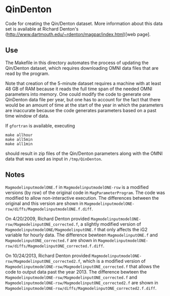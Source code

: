 # QinDenton

Code for creating the Qin/Denton dataset. More information about this data set is available at Richard Denton's (http://www.dartmouth.edu/~rdenton/magpar/index.html)[web page].


## Use

The Makefile in this directory automates the process of updating the Qin/Denton dataset, which requires downloading OMNI data files that are read by the program.

Note that creation of the 5-minute dataset requires a machine with at least 48 GB of RAM because it reads the full time span of the needed OMNI parameters into memory. One could modify the code to generate one QinDenton data file per year, but one has to account for the fact that there would be an amount of time at the start of the year in which the parameters are inaccurate because the code generates parameters based on a past time window of data.

If `gfortran` is available, executing

```
make allhour
make all5min
make all1min
```

should result in zip files of the Qin/Denton parameters along with the OMNI data that was used as input in `/tmp/QinDenton`.

## Notes

`MagmodelinputmodelONE.f` in `MagmodelinputmodelONE-rsw` is a modified versions (by rsw) of the original code in `MagParameterProgram`. The code was modified to allow non-interactive execution. The differences between the original and this version are shown in `MagmodelinputmodelONE-rsw/diffs/MagmodelinputmodelONE.f.diff`.

On 4/20/2009, Richard Denton provided `MagmodelinputmodelONE-rsw/MagmodelinputONE_corrected.f`, a slightly modified version of `MagmodelinputmodelONE/MagmodelinputONE.f` that only affects the iG2 variable for hourly data. The difference bewteen `MagmodelinputONE.f` and `MagmodelinputONE_corrected.f` are shown in `MagmodelinputmodelONE-rsw/diffs/MagmodelinputONE_corrected.f.diff`.

On 10/24/2013, Richard Denton provided `MagmodelinputmodelONE-rsw/MagmodelinputONE_corrected2.f`, which is a modified version of `MagmodelinputmodelONE-rsw/MagmodelinputONE_corrected.f` that allows the code to output data past the year 2013. The difference bewteen the `MagmodelinputmodelONE-rsw/MagmodelinputONE_corrected.f` and `MagmodelinputmodelONE-rsw/MagmodelinputONE_corrected2.f` are shown in `MagmodelinputmodelONE-rsw/diffs/MagmodelinputONE_corrected2.f.diff`.


